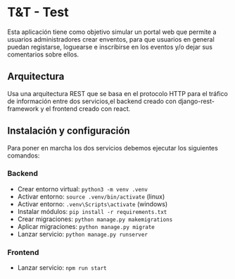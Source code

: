 # T&T - Test

Esta aplicación tiene como objetivo simular un portal web que permite a usuarios administradores 
crear enventos, para que usuarios en general puedan registarse, loguearse e inscribirse en los eventos y/o dejar sus comentarios sobre ellos. 


## Arquitectura

Usa una arquitectura REST que se basa en el protocolo HTTP para el tráfico de información entre dos servicios,el backend creado con django-rest-framework y el frontend creado con react.

## Instalación y configuración 

Para poner en marcha los dos servicios debemos ejecutar los siguientes comandos:

### Backend
    
* Crear entorno virtual: `python3 -m venv .venv`
* Activar entorno: `source .venv/bin/activate` (linux)
* Activar entorno: `.venv\Scripts\activate` (windows)
* Instalar módulos: `pip install -r requirements.txt`
* Crear migraciones: `python manage.py makemigrations`
* Aplicar migraciones: `python manage.py migrate`
* Lanzar servicio: `python manage.py runserver`

### Frontend

* Lanzar servicio: `npm run start`